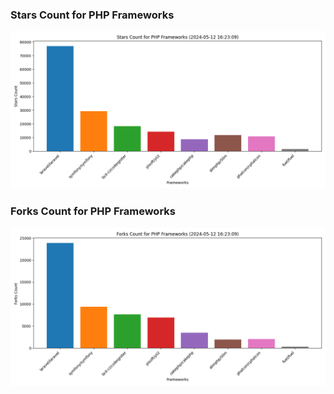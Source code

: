 ### Stars Count for PHP Frameworks

![Stars Chart](./archive/charts/20240512162309_stars_count.png)

### Forks Count for PHP Frameworks

![Forks Chart](./archive/charts/20240512162309_forks_count.png)

